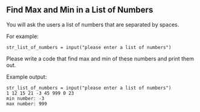 ## Find Max and Min in a List of Numbers

You will ask the users a list of numbers that are separated by spaces.

For example:

    str_list_of_numbers = input("please enter a list of numbers")

Please write a code that find max and min of these numbers and print them out.

Example output: 

    str_list_of_numbers = input("please enter a list of numbers")
    1 12 15 21 -3 45 999 0 23
    min number: -3
    max number: 999

